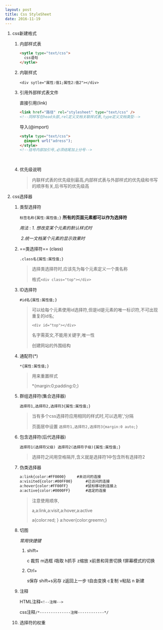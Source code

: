 ```yaml
---
layout: post
title: Css StyleSheet
date: 2016-11-19
---
```


1. css新建格式

   1. 内部样式表

      ```html
      <sytle type="text/css">
        css语句
      </sytle>
      ```

   2. 内联样式

      `<div sytle="属性:值1;属性2:值2"></div>` 

   3. 引用外部样式表文件

      直接引用(link)

      ```html
      <link href="路径" rel="stylesheet" type="text/css" />
      <!--同样写在head头部,rel定义文档关联样式表,type定义文档类型-->
      ```

      导入(@import)

      ```html
      <style type="text/css">
      	@import url("adress");
      </style>
      <!--括号内部加引号,必须结尾加上分号-->
      ```

      ​

   4. 优先级说明

      > 内联样式表的优先级别最高,内部样式表与外部样式的优先级和书写的顺序有关,后书写的优先级高

2. css选择器

   1. 类型选择符

      `标签名称{属性:属性值;}`  **所有的页面元素都可以作为选择符** 

      *用法* :  *1. 想改变某个元素的默认样式时*

      ​	     *2.统一文档某个元素的显示效果时*

   2. ==类选择符== (class)

      `.class名{属性:属性值;}` 

      > 选择类选择符时,应该先为每个元素定义一个类名称
      >
      > 格式`<div class="top"></div>` 

   3. ID选择符

      `#id名{属性:属性值;}` 

      > 可以给每个元素使用id选择符,但是id是元素的唯一标识符,不可出现重复的id名;
      >
      > `<div id="top"></div>` 
      >
      > 名字需英文,不能用关键字,唯一性
      >
      > 创建网站的外围结构

   4. 通配符(*)

      `*{属性:属性值;}`

      > 用来重置样式
      >
      > *{margin:0;padding:0;}   

   5. 群组选择符(集合选择器)

      `选择符1,选择符2,选择符3{属性:属性值;}` 

      > 当有多个css选择符应用相同的样式时,可以选用','分隔
      >
      > 页面居中设置 `选择符1,选择符2,选择符3{margin:0 auto;}`

   6. 包含选择符(后代选择器)

      `选择符1(选择符父级) 选择符2(选择符子级){属性:属性值;}` 

      > 选择符之间用空格隔开,含义就是选择符1中包含所有选择符2

   7. 伪类选择器

      ```html
      a:link{color:#FF0000}		#未访问的连接
      a:visited{color:#00FF00}		#已访问的连接
      a:hover{color:#FF00FF}		#鼠标移动到连接上
      a:active{color:#0000FF}		#选定的连接
      ```

      > 注意使用顺序,
      >
      > a,a:link,a:visit,a:hover,a:active
      >
      > a{color:red; } a:hover{color:greemn;}

   8. 切图

      *常用快捷键*

      1. shift+

         c 裁剪	m选框 i吸取 h抓手 z缩放   x前景和背景切换     f屏幕模式的切换

      2. Ctrl+

         s保存     shift+s另存       z返回上一步   t自由变换    c复制     v粘贴      n 新建

   9. 注释

      HTML注释`<!--注释-->`

      css注释`/*--------------注释------------*/` 

   10. 选择符的权重

   ​
